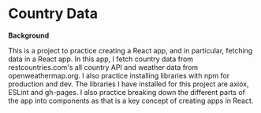 # Country Data

<b>Background</b>

This is a project to practice creating a React app, and in particular, fetching data in a React app. In this app, I fetch country data from restcountries.com's all country API and weather data from openweathermap.org. I also practice installing libraries with npm for production and dev. The libraries I have installed for this project are axiox, ESLint and gh-pages. I also practice breaking down the different parts of the app into components as that is a key concept of creating apps in React.